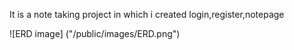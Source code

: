 It is a note taking project in which i created login,register,notepage 

![ERD image] ("/public/images/ERD.png")